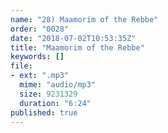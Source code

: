 ```yaml
---
name: "28) Maamorim of the Rebbe"
order: "0028"
date: "2018-07-02T10:53:35Z"
title: "Maamorim of the Rebbe"
keywords: []
file:
- ext: ".mp3"
  mime: "audio/mp3"
  size: 9231329
  duration: "6:24"
published: true
---
```

